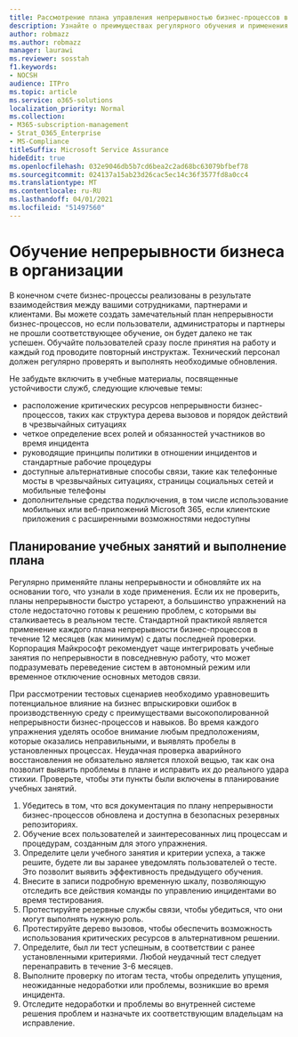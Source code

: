 ```yaml
---
title: Рассмотрение плана управления непрерывностью бизнес-процессов в компании и обучение пользователей
description: Узнайте о преимуществах регулярного обучения и применения плана непрерывности бизнес-процессов.
author: robmazz
ms.author: robmazz
manager: laurawi
ms.reviewer: sosstah
f1.keywords:
- NOCSH
audience: ITPro
ms.topic: article
ms.service: o365-solutions
localization_priority: Normal
ms.collection:
- M365-subscription-management
- Strat_O365_Enterprise
- MS-Compliance
titleSuffix: Microsoft Service Assurance
hideEdit: true
ms.openlocfilehash: 032e9046db5b7cd6bea2c2ad68bc63079bfbef78
ms.sourcegitcommit: 024137a15ab23d26cac5ec14c36f3577fd8a0cc4
ms.translationtype: MT
ms.contentlocale: ru-RU
ms.lasthandoff: 04/01/2021
ms.locfileid: "51497560"
---
```

# <a name="train-for-business-continuity-in-your-organization"></a>Обучение непрерывности бизнеса в организации

В конечном счете бизнес-процессы реализованы в результате взаимодействия между вашими сотрудниками, партнерами и клиентами. Вы можете создать замечательный план непрерывности бизнес-процессов, но если пользователи, администраторы и партнеры не прошли соответствующее обучение, он будет далеко не так успешен. Обучайте пользователей сразу после принятия на работу и каждый год проводите повторный инструктаж. Технический персонал должен регулярно проверять и выполнять необходимые обновления.

Не забудьте включить в учебные материалы, посвященные устойчивости служб, следующие ключевые темы:

- расположение критических ресурсов непрерывности бизнес-процессов, таких как структура дерева вызовов и порядок действий в чрезвычайных ситуациях
- четкое определение всех ролей и обязанностей участников во время инцидента
- руководящие принципы политики в отношении инцидентов и стандартные рабочие процедуры
- доступные альтернативные способы связи, такие как телефонные мосты в чрезвычайных ситуациях, страницы социальных сетей и мобильные телефоны
- дополнительные средства подключения, в том числе использование мобильных или веб-приложений Microsoft 365, если клиентские приложения с расширенными возможностями недоступны

## <a name="plan-the-exercise-and-exercise-the-plan"></a>Планирование учебных занятий и выполнение плана

Регулярно применяйте планы непрерывности и обновляйте их на основании того, что узнали в ходе применения. Если их не проверить, планы непрерывности быстро устареют, а большинство упражнений на столе недостаточно готовы к решению проблем, с которыми вы сталкиваетесь в реальном тесте. Стандартной практикой является применение каждого плана непрерывности бизнес-процессов в течение 12 месяцев (как минимум) с даты последней проверки. Корпорация Майкрософт рекомендует чаще интегрировать учебные занятия по непрерывности в повседневную работу, что может подразумевать переведение систем в автономный режим или временное отключение основных методов связи.  

При рассмотрении тестовых сценариев необходимо уравновешить потенциальное влияние на бизнес впрыскировки ошибок в производственную среду с преимуществами высокополированной непрерывности бизнес-процессов и навыков.
Во время каждого упражнения уделять особое внимание любым предположениям, которые оказались неправильными, и выявлять пробелы в установленных процессах. Неудачная проверка аварийного восстановления не обязательно является плохой вещью, так как она позволит выявить проблемы в плане и исправить их до реального удара стихии. Проверьте, чтобы эти пункты были включены в планирование учебных занятий.

1. Убедитесь в том, что вся документация по плану непрерывности бизнес-процессов обновлена и доступна в безопасных резервных репозиториях.
2. Обучение всех пользователей и заинтересованных лиц процессам и процедурам, созданным для этого упражнения.
3. Определите цели учебного занятия и критерии успеха, а также решите, будете ли вы заранее уведомлять пользователей о тесте. Это позволит выявить эффективность предыдущего обучения.
4. Внесите в записи подробную временную шкалу, позволяющую отследить все действия команды по управлению инцидентами во время тестирования.
5. Протестируйте резервные службы связи, чтобы убедиться, что они могут выполнять нужную роль.
6. Протестируйте дерево вызовов, чтобы обеспечить возможность использования критических ресурсов в альтернативном решении.
7. Определите, был ли тест успешным, в соответствии с ранее установленными критериями. Любой неудачный тест следует перенаправить в течение 3-6 месяцев.
8. Выполните проверку по итогам теста, чтобы определить упущения, неожиданные недоработки или проблемы, возникшие во время инцидента.  
9. Отследите недоработки и проблемы во внутренней системе решения проблем и назначьте их соответствующим владельцам на исправление.
